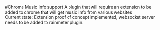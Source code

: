 #Chrome Music Info support
A plugin that will require an extension to be added to chrome that will get music info from various websites  
Current state: Extension proof of concept implemented, websocket server needs to be added to rainmeter plugin.
